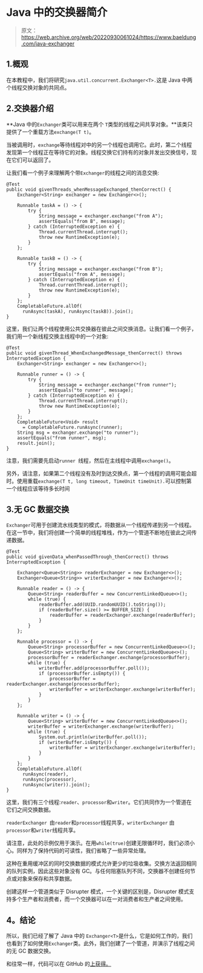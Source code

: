 # Java 中的交换器简介

> 原文：<https://web.archive.org/web/20220930061024/https://www.baeldung.com/java-exchanger>

## 1.概观

在本教程中，我们将研究`java.util.concurrent.Exchanger<T>.`这是 Java 中两个线程交换对象的共同点。

## 2.交换器介绍

**Java 中的`Exchanger`类可以用来在两个 `T`类型的线程之间共享对象。**该类只提供了一个重载方法`exchange(T t)`。

当被调用时，`exchange`等待线程对中的另一个线程也调用它。此时，第二个线程发现第一个线程正在等待它的对象。线程交换它们持有的对象并发出交换信号，现在它们可以返回了。

让我们看一个例子来理解两个带`Exchanger`的线程之间的消息交换:

```
@Test
public void givenThreads_whenMessageExchanged_thenCorrect() {
    Exchanger<String> exchanger = new Exchanger<>();

    Runnable taskA = () -> {
        try {
            String message = exchanger.exchange("from A");
            assertEquals("from B", message);
        } catch (InterruptedException e) {
            Thread.currentThread.interrupt();
            throw new RuntimeException(e);
        }
    };

    Runnable taskB = () -> {
        try {
            String message = exchanger.exchange("from B");
            assertEquals("from A", message);
        } catch (InterruptedException e) {
            Thread.currentThread.interrupt();
            throw new RuntimeException(e);
        }
    };
    CompletableFuture.allOf(
      runAsync(taskA), runAsync(taskB)).join();
}
```

这里，我们让两个线程使用公共交换器在彼此之间交换消息。让我们看一个例子，我们用一个新线程交换主线程中的一个对象:

```
@Test
public void givenThread_WhenExchangedMessage_thenCorrect() throws InterruptedException {
    Exchanger<String> exchanger = new Exchanger<>();

    Runnable runner = () -> {
        try {
            String message = exchanger.exchange("from runner");
            assertEquals("to runner", message);
        } catch (InterruptedException e) {
            Thread.currentThread.interrupt();
            throw new RuntimeException(e);
        }
    };
    CompletableFuture<Void> result 
      = CompletableFuture.runAsync(runner);
    String msg = exchanger.exchange("to runner");
    assertEquals("from runner", msg);
    result.join();
}
```

注意，我们需要先启动`runner `线程，然后在主线程中调用`exchange()`。

另外，请注意，如果第二个线程没有及时到达交换点，第一个线程的调用可能会超时。使用重载`exchange(T t, long timeout, TimeUnit timeUnit).`可以控制第一个线程应该等待多长时间

## 3.无 GC 数据交换

`Exchanger`可用于创建流水线类型的模式，将数据从一个线程传递到另一个线程。在这一节中，我们将创建一个简单的线程堆栈，作为一个管道不断地在彼此之间传递数据。

```
@Test
public void givenData_whenPassedThrough_thenCorrect() throws InterruptedException {

    Exchanger<Queue<String>> readerExchanger = new Exchanger<>();
    Exchanger<Queue<String>> writerExchanger = new Exchanger<>();

    Runnable reader = () -> {
        Queue<String> readerBuffer = new ConcurrentLinkedQueue<>();
        while (true) {
            readerBuffer.add(UUID.randomUUID().toString());
            if (readerBuffer.size() >= BUFFER_SIZE) {
                readerBuffer = readerExchanger.exchange(readerBuffer);
            }
        }
    };

    Runnable processor = () -> {
        Queue<String> processorBuffer = new ConcurrentLinkedQueue<>();
        Queue<String> writerBuffer = new ConcurrentLinkedQueue<>();
        processorBuffer = readerExchanger.exchange(processorBuffer);
        while (true) {
            writerBuffer.add(processorBuffer.poll());
            if (processorBuffer.isEmpty()) {
                processorBuffer = readerExchanger.exchange(processorBuffer);
                writerBuffer = writerExchanger.exchange(writerBuffer);
            }
        }
    };

    Runnable writer = () -> {
        Queue<String> writerBuffer = new ConcurrentLinkedQueue<>();
        writerBuffer = writerExchanger.exchange(writerBuffer);
        while (true) {
            System.out.println(writerBuffer.poll());
            if (writerBuffer.isEmpty()) {
                writerBuffer = writerExchanger.exchange(writerBuffer);
            }
        }
    };
    CompletableFuture.allOf(
      runAsync(reader), 
      runAsync(processor),
      runAsync(writer)).join();
}
```

这里，我们有三个线程:`reader`、`processor`和`writer`。它们共同作为一个管道在它们之间交换数据。

`readerExchanger `由`reader`和`processor`线程共享，`writerExchanger` 由`processor`和`writer`线程共享。

请注意，此处的示例仅用于演示。在用`while(true)`创建无限循环时，我们必须小心。同样为了保持代码的可读性，我们省略了一些异常处理。

这种在重用缓冲区的同时交换数据的模式允许更少的垃圾收集。交换方法返回相同的队列实例，因此这些对象没有 GC。与任何阻塞队列不同，交换器不创建任何节点或对象来保存和共享数据。

创建这样一个管道类似于 Disrupter 模式，一个关键的区别是，Disrupter 模式支持多个生产者和消费者，而一个交换器可以在一对消费者和生产者之间使用。

## 4。结论

所以，我们已经了解了 Java 中的 `Exchanger<T>`是什么，它是如何工作的，我们也看到了如何使用`Exchanger`类。此外，我们创建了一个管道，并演示了线程之间的无 GC 数据交换。

和往常一样，代码可以在 GitHub 的[上获得。](https://web.archive.org/web/20220926182702/https://github.com/eugenp/tutorials/tree/master/core-java-modules/core-java-concurrency-advanced-3)
